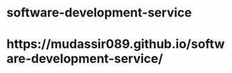 # software-development-service

<h1>https://mudassir089.github.io/software-development-service/</h1>
